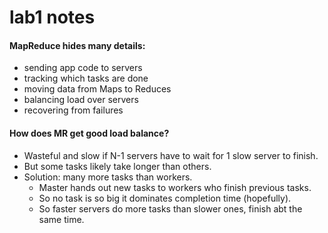# lab1 notes

#### MapReduce hides many details:
* sending app code to servers
* tracking which tasks are done
* moving data from Maps to Reduces
* balancing load over servers
* recovering from failures

#### How does MR get good load balance?
*  Wasteful and slow if N-1 servers have to wait for 1 slow server to finish.
*  But some tasks likely take longer than others.
*  Solution: many more tasks than workers.
    *    Master hands out new tasks to workers who finish previous tasks.
    *    So no task is so big it dominates completion time (hopefully).
    *    So faster servers do more tasks than slower ones, finish abt the same time.

